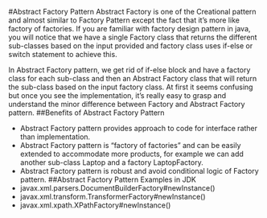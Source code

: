 #Abstract Factory Pattern
Abstract Factory is one of the Creational pattern and almost similar to
Factory Pattern except the fact that it’s more like factory of factories.
If you are familiar with factory design pattern in java, you will notice that
we have a single Factory class that returns the different sub-classes based on
the input provided and factory class uses if-else or switch statement to
achieve this.

In Abstract Factory pattern, we get rid of if-else block and have a factory
class for each sub-class and then an Abstract Factory class that will return
the sub-class based on the input factory class. At first it seems confusing but
once you see the implementation, it’s really easy to grasp and understand the
minor difference between Factory and Abstract Factory pattern.
##Benefits of Abstract Factory Pattern
- Abstract Factory pattern provides approach to code for interface rather
than implementation.
- Abstract Factory pattern is “factory of factories” and can be easily
extended to accommodate more products, for example we can add
another sub-class Laptop and a factory LaptopFactory.
- Abstract Factory pattern is robust and avoid conditional logic of
Factory pattern.
##Abstract Factory Pattern Examples in JDK
- javax.xml.parsers.DocumentBuilderFactory#newInstance()
- javax.xml.transform.TransformerFactory#newInstance()
- javax.xml.xpath.XPathFactory#newInstance()
